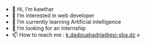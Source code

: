 - 👋 Hi, I’m kawthar
- 👀 I’m interested in web developer
- 🌱 I’m currently learning Artificial intelligence
- 💞️ I’m looking for an internship
- 📫 How to reach me :  k.dadouahadria@esi-sba.dz ✊

<!---
kawthar-dad-had/kawthar-dad-had is a ✨ special ✨ repository because its `README.md` (this file) appears on your GitHub profile.
You can click the Preview link to take a look at your changes.
--->
